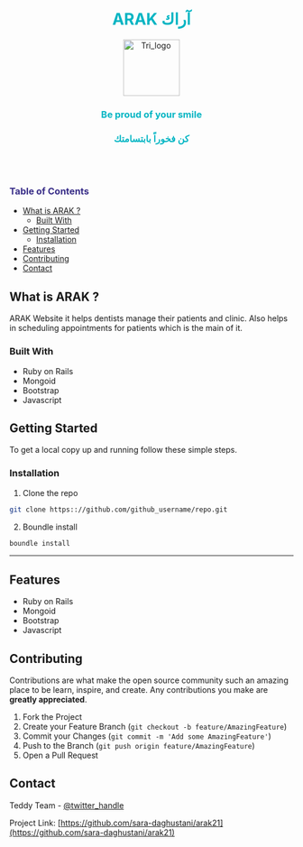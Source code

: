 <h1  align="center"style="color:#00B5C3;">ARAK آراك </h1>
<p align="center">
<img src="https://i.postimg.cc/6p2JnzZr/arak-logo.png"
     alt="Tri_logo"
     width="100" />
  </p>
  <h3 style="color:#00B5C3;"align="center">Be proud of your smile

</h3>

 <h3 style="color:#00B5C3;"align="center">كن فخوراً بابتسامتك


</h3>
</br>
</br>

</h3>
 <h3 style="color:#392E88;"> Table of Contents

</h3>

* [What is ARAK ?](#about-the-project)
  * [Built With](#built-with)
* [Getting Started](#getting-started)
  * [Installation](#installation)
* [Features](#features)
* [Contributing](#contributing)
* [Contact](#contact)



## What is ARAK ?
ARAK Website it helps dentists manage their patients and clinic. Also helps in scheduling appointments for patients which is the main of it.

### Built With

* []()Ruby on Rails
* []()Mongoid
* []()Bootstrap
* []()Javascript

## Getting Started
To get a local copy up and running follow these simple steps.

### Installation
 
1. Clone the repo
```sh
git clone https:://github.com/github_username/repo.git
```
2. Boundle install

```sh
boundle install
```

---
## Features
* []()Ruby on Rails
* []()Mongoid
* []()Bootstrap
* []()Javascript

## Contributing

Contributions are what make the open source community such an amazing place to be learn, inspire, and create. Any contributions you make are **greatly appreciated**.

1. Fork the Project
2. Create your Feature Branch (`git checkout -b feature/AmazingFeature`)
3. Commit your Changes (`git commit -m 'Add some AmazingFeature'`)
4. Push to the Branch (`git push origin feature/AmazingFeature`)
5. Open a Pull Request



## Contact

Teddy Team - [@twitter_handle](https://twitter.com/twitter_handle) 

Project Link: [https://github.com/sara-daghustani/arak21](https://github.com/sara-daghustani/arak21)





